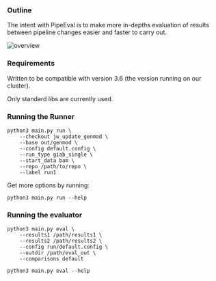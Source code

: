 ### Outline

The intent with PipeEval is to make more in-depths evaluation of results between pipeline changes easier and faster to carry out.

![overview](doc/pipeeval_overview.png)

### Requirements

Written to be compatible with version 3.6 (the version running on our cluster).

Only standard libs are currently used.

### Running the Runner

```{python}
python3 main.py run \
    --checkout jw_update_genmod \
    --base out/genmod \
    --config default.config \
    --run_type giab_single \
    --start_data bam \
    --repo /path/to/repo \
    --label run1
```

Get more options by running:

```
python3 main.py run --help
```

### Running the evaluator

```{python}
python3 main.py eval \
    --results1 /path/results1 \
    --results2 /path/results2 \
    --config run/default.config \
    --outdir /path/eval_out \
    --comparisons default
```

```
python3 main.py eval --help
```